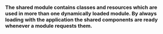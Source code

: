 ### The shared module contains classes and resources which are used in more than one dynamically loaded module. By always loading with the application the shared components are ready whenever a module requests them.
